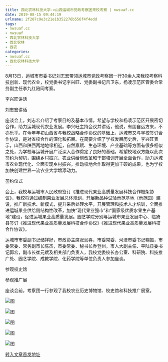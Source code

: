 ```yaml
---
title: 西北农林科技大学->山西运城市党政考察团来校考察 | nwsuaf.cc
date: 2019-08-15 09:44:19
urlname: 2f207c9e3c21e1b352276b556f4f4edd
tags: 
- nwsuaf.cc
- nwsuaf
- 西北农林科技大学
- 西北农林
- 西农
categories:
- nwsuaf.cc
- 西北农林科技大学
---
```



8月13日，运城市市委书记刘志宏带领运城市党政考察团一行30余人来我校考察科技创新、现代农业，校党委书记李兴旺、党委副书记吕卫东，杨凌示范区管委会常务副主任李九红陪同考察。

李兴旺讲话

刘志宏讲话

座谈会上，刘志宏介绍了考察目的及基本市情，希望与学校和杨凌示范区开展密切合作，助力运城现代农业发展。李兴旺主持会议并讲话，他说，有朋自远方来，不亦乐乎。在今年年初山西省与我校战略合作协议的基础上，运城市又与学校签订合作协议，是对省校合作的深化和拓展。在简要介绍了学校发展历史后，李兴旺表示，山西和陕西两地地缘相近，自然禀赋、生态环境、产业基础等方面有很多相似之处，为学校与运城开展广泛深入合作奠定了良好的基础，希望校地双方能以此次签约为契机，围绕乡村振兴、农业供给侧改革和干部培训开展全面合作，助力运城市农业现代化、全面实现乡村振兴，推动校地合作取得更加丰硕的成果，也为学校加快创建世界一流农业大学增添动力。

签约仪式

会上，我校与运城市人民政府签订《推进现代果业高质量发展科技合作框架协议》，我校将通过编制果业发展总体规划，开展新品种试验示范基地（示范园）建设，推广新技术、新模式，提升采后处理水平，开展管理和技术人才培训，全面推进运城果业供给侧结构性改革，加快“现代果业强市”和“国家级优质水果生产基地”建设，促进运城果业高质量发展。园艺学院分别与运城市果业发展中心、临猗县签订《推进现代果业高质量发展科技合作协议》《推进现代果业高质量发展科技合作协议》。

运城市市委副书记储祥好，市政协主席张润喜，市委常委、河津市委书记鞠振，市委常委、常务副市长陈杰，市委常委、秘书长乔登州，市人大副主任、平陆县委书记郭宏，副市长崔元斌及相关部门负责人，我校党委校长办公室、科研院、科技推广处、园艺学院、成教学院、化药学院等单位负责人参加座谈。

参观校史馆

参观推广展

座谈会前，考察团一行参观了我校农业历史博物馆、校史馆和科技推广展室。



![图](https://news.nwsuaf.edu.cn/images/content/2019-08/20190814155750191007.jpg)

![图](https://news.nwsuaf.edu.cn/images/content/2019-08/20190814155726387909.jpg)

![图](https://news.nwsuaf.edu.cn/images/content/2019-08/20190814155657426855.jpg)

![图](https://news.nwsuaf.edu.cn/images/content/2019-08/20190814155635871778.jpg)

![图](https://news.nwsuaf.edu.cn/images/content/2019-08/20190814155610174600.jpg)

[转入文章首发地址](https://news.nwsuaf.edu.cn/xnxw/91331.htm)